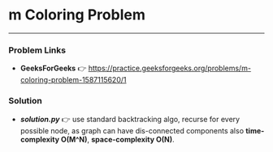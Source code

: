 # m Coloring Problem

---

### Problem Links
- **__GeeksForGeeks__** :point_right: https://practice.geeksforgeeks.org/problems/m-coloring-problem-1587115620/1

### Solution
- **_solution.py_** :point_right: use standard backtracking algo, recurse for every possible node, as graph can have dis-connected components also **time-complexity O(M^N)**, **space-complexity O(N)**.
